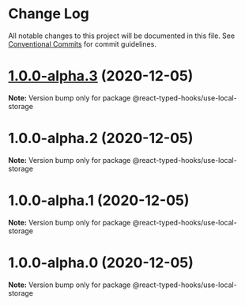 # Change Log

All notable changes to this project will be documented in this file.
See [Conventional Commits](https://conventionalcommits.org) for commit guidelines.

# [1.0.0-alpha.3](https://github.com/react-typed-hooks/react-typed-hooks/compare/@react-typed-hooks/use-local-storage@1.0.0-alpha.2...@react-typed-hooks/use-local-storage@1.0.0-alpha.3) (2020-12-05)

**Note:** Version bump only for package @react-typed-hooks/use-local-storage





# 1.0.0-alpha.2 (2020-12-05)

**Note:** Version bump only for package @react-typed-hooks/use-local-storage





# 1.0.0-alpha.1 (2020-12-05)

**Note:** Version bump only for package @react-typed-hooks/use-local-storage





# 1.0.0-alpha.0 (2020-12-05)

**Note:** Version bump only for package @react-typed-hooks/use-local-storage
